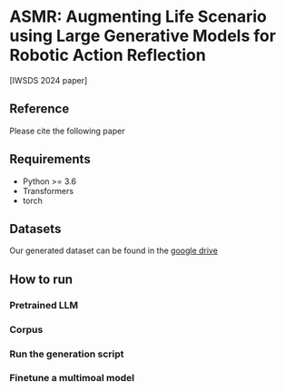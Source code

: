 ASMR: Augmenting Life Scenario using Large Generative Models for Robotic Action Reflection
===
[IWSDS 2024 paper]


## Reference
Please cite the following paper


## Requirements
* Python >= 3.6
* Transformers
* torch

## Datasets
Our generated dataset can be found in the [google drive]()

## How to run
### Pretrained LLM

### Corpus


### Run the generation script

### Finetune a multimoal model
